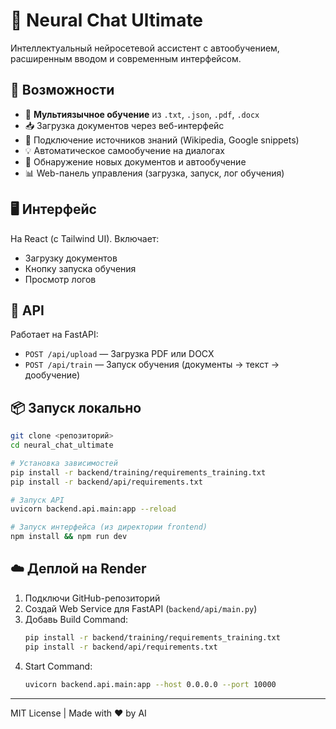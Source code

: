 # 🤖 Neural Chat Ultimate

Интеллектуальный нейросетевой ассистент с автообучением, расширенным вводом и современным интерфейсом.

## 🚀 Возможности

- 🧠 **Мультиязычное обучение** из `.txt`, `.json`, `.pdf`, `.docx`
- 📥 Загрузка документов через веб-интерфейс
- 🤖 Подключение источников знаний (Wikipedia, Google snippets)
- 💡 Автоматическое самообучение на диалогах
- 🔁 Обнаружение новых документов и автообучение
- 📊 Web-панель управления (загрузка, запуск, лог обучения)

## 🖥 Интерфейс

На React (с Tailwind UI). Включает:
- Загрузку документов
- Кнопку запуска обучения
- Просмотр логов

## 🧾 API

Работает на FastAPI:

- `POST /api/upload` — Загрузка PDF или DOCX
- `POST /api/train` — Запуск обучения (документы → текст → дообучение)

## 📦 Запуск локально

```bash
git clone <репозиторий>
cd neural_chat_ultimate

# Установка зависимостей
pip install -r backend/training/requirements_training.txt
pip install -r backend/api/requirements.txt

# Запуск API
uvicorn backend.api.main:app --reload

# Запуск интерфейса (из директории frontend)
npm install && npm run dev
```

## ☁️ Деплой на Render

1. Подключи GitHub-репозиторий
2. Создай Web Service для FastAPI (`backend/api/main.py`)
3. Добавь Build Command:
   ```bash
   pip install -r backend/training/requirements_training.txt
   pip install -r backend/api/requirements.txt
   ```
4. Start Command:
   ```bash
   uvicorn backend.api.main:app --host 0.0.0.0 --port 10000
   ```

---

MIT License | Made with ❤️ by AI